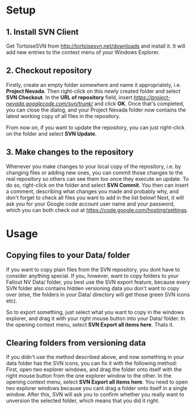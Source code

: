 # Setup #

## 1. Install SVN Client ##

Get TortoiseSVN from http://tortoisesvn.net/downloads and install it.
It will add new entries to the context menu of your Windows Explorer.

## 2. Checkout repository ##

Firstly, create an empty folder somewhere and name it appropriately, i.e. **Project Nevada**.
Then right-click on this newly created folder and select **SVN Checkout**.
In the **URL of repository** field, insert _https://project-nevada.googlecode.com/svn/trunk/_ and click **OK**. Once that's completed, you can close the dialog, and your Project Nevada folder now contains the latest working copy of all files in the repository.

From now on, if you want to update the repository, you can just right-click on the folder and select **SVN Update**.

## 3. Make changes to the repository ##

Whenever you make changes to your local copy of the repository, i.e. by changing files or adding new ones, you can commit those changes to the real repository so others can see them too once they execute an update.
To do so, right-click on the folder and select **SVN Commit**. You then can insert a comment, describing what changes you made and probably why, and don't forget to check all files you want to add in the list below!
Next, it will ask you for your Google code account user name and your password, which you can both check out at https://code.google.com/hosting/settings.

# Usage #

## Copying files to your Data/ folder ##

If you want to copy plain files from the SVN repository, you dont have to consider anything special. If you, however, want to copy folders to your Fallout NV Data/ folder, you best use the SVN export feature, because every SVN folder also contains hidden versioning data you don't want to copy over (else, the folders in your Data/ directory will get those green SVN icons etc).

So to export something, just select what you want to copy in the windows explorer, and drag it with your right mouse button into your Data/ folder. In the opening context menu, select **SVN Export all items here**. Thats it.

## Clearing folders from versioning data ##

If you didn't use the method described above, and now something in your data folder has the SVN icons, you can fix it with the following method:
First, open _two_ explorer windows, and drag the folder onto itself with the right mouse button from the one explorer window to the other. In the opening context menu, select **SVN Export all items here**. You need to open two explorer windows because you cant drag a folder onto itself in a single window.
After this, SVN will ask you to confirm whether you really want to unversion the selected folder, which means that you did it right.